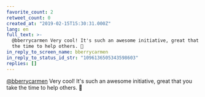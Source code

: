 ```yaml
---
favorite_count: 2
retweet_count: 0
created_at: "2019-02-15T15:30:31.000Z"
lang: en
full_text: >-
  @bberrycarmen Very cool! It's such an awesome initiative, great that you take
  the time to help others. 💪
in_reply_to_screen_name: bberrycarmen
in_reply_to_status_id_str: "1096136505343598603"
replies: []
---
```


[@bberrycarmen](https://twitter.com/bberrycarmen) Very cool! It's such an
awesome initiative, great that you take the time to help others. 💪
